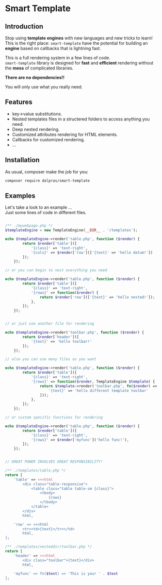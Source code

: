 Smart Template
===============

## Introduction

Stop using **template engines** with new languages and new tricks to learn!  
This is the right place: `smart-template` have the potential for building an **engine** based on callbacks that is lightning fast.  

This is a full rendering system in a few lines of code.  
`smart-template` library is designed for **fast** and **efficient** rendering without the **mess** of complicated libraries.   

**There are no dependencies!!**  

You will only use what you really need.  

## Features

- key->value substitutions.
- Nested templates files in a structered folders to access anything you need.
- Deep nested rendering.
- Customized attributes rendering for HTML elements.
- Callbacks for customized rendering.
- ...

## Installation

As usual, composer make the job for you:

```bash
composer require dalpras/smart-template
```

## Examples
Let's take a look to an example ...  
Just some lines of code in different files.  

```php

/** ./mywebpage.php */
$templateEngine = new TemplateEngine(__DIR__ . '/templates');

echo $templateEngine->render('table.php', function ($render) {
        return $render['table']([
            '{class}' => 'text-right',
            '{cols}' => $render['row'](['{text}' => 'hello datum!'])
        ]);
    });

// or you can begin to nest everything you need

echo $templateEngine->render('table.php', function ($render) {
        return $render['table']([
            '{class}' => 'text-right',
            '{rows}' => function($render) {
                return $render['row'](['{text}' => 'hello nested!']);
            },
        ]);
    });


// or just use another file for rendering

echo $templateEngine->render('toolbar.php', function ($render) {
        return $render['header']([
            '{text}' => 'hello toolbar!'
        ]);
    });

// also you can use many files as you want

echo $templateEngine->render('table.php', function ($render) {
        return $render['table']([
            '{class}' => 'text-right',
            '{rows}' => function($render, TemplateEngine $template) {
                return $template->render('toolbar.php', fn($render) => $render['header']([
                    '{text}' => 'hello different template toolbar'
                ]));
            },
        ]);
    });

// or custom specific functions for rendering

echo $templateEngine->render('table.php', function ($render) {
        return $render['table']([
            '{class}' => 'text-right',
            '{rows}' => $render['myfunc']('hello func!'),
        ]);
    });


// GREAT POWER INVOLVES GREAT RESPONSIBILITY!
```


```php
/** ./templates/table.php */
return [
    'table' => <<<html
        <div class="table-responsive">
            <table class="table table-sm {class}">
                <tbody>
                    {rows}
                </tbody>
            </table>
        </div>
        html,

    'row' => <<<html
        <tr><td>{text}</tr></td>
        html,
];
```


```php
/** ./templates/nesteddir/toolbar.php */
return [
    'header' => <<<html
        <div class="toolbar">{text}</div>
        html,
        
    'myfunc' => fn($text) => 'This is your ' . $text
];
```